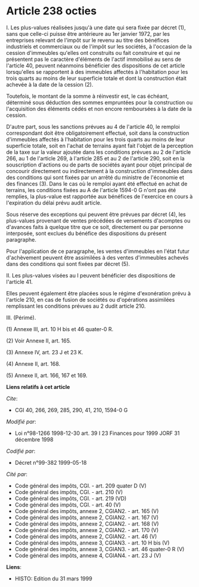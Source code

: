 # Article 238 octies

I. Les plus-values réalisées jusqu'à une date qui sera fixée par décret (1), sans que celle-ci puisse être antérieure au 1er
janvier 1972, par les entreprises relevant de l'impôt sur le revenu au titre des bénéfices industriels et commerciaux ou de
l'impôt sur les sociétés, à l'occasion de la cession d'immeubles qu'elles ont construits ou fait construire et qui ne
présentent pas le caractère d'éléments de l'actif immobilisé au sens de l'article 40, peuvent néanmoins bénéficier des
dispositions de cet article lorsqu'elles se rapportent à des immeubles affectés à l'habitation pour les trois quarts au moins
de leur superficie totale et dont la construction était achevée à la date de la cession (2).

Toutefois, le montant de la somme à réinvestir est, le cas échéant, déterminé sous déduction des sommes empruntées pour la
construction ou l'acquisition des éléments cédés et non encore remboursées à la date de la cession.

D'autre part, sous les sanctions prévues au 4 de l'article 40, le remploi correspondant doit être obligatoirement effectué,
soit dans la construction d'immeubles affectés à l'habitation pour les trois quarts au moins de leur superficie totale, soit
en l'achat de terrains ayant fait l'objet de la perception de la taxe sur la valeur ajoutée dans les conditions prévues au 2
de l'article 266, au 1 de l'article 269, à l'article 285 et au 2 de l'article 290, soit en la souscription d'actions ou de
parts de sociétés ayant pour objet principal de concourir directement ou indirectement à la construction d'immeubles dans des
conditions qui sont fixées par un arrêté du ministre de l'économie et des finances (3). Dans le cas où le remploi ayant été
effectué en achat de terrains, les conditions fixées au A de l'article 1594-0 G n'ont pas été remplies, la plus-value est
rapportée aux bénéfices de l'exercice en cours à l'expiration du délai prévu audit article.

Sous réserve des exceptions qui peuvent être prévues par décret (4), les plus-values provenant de ventes précédées de
versements d'acomptes ou d'avances faits à quelque titre que ce soit, directement ou par personne interposée, sont exclues du
bénéfice des dispositions du présent paragraphe.

Pour l'application de ce paragraphe, les ventes d'immeubles en l'état futur d'achèvement peuvent être assimilées à des ventes
d'immeubles achevés dans des conditions qui sont fixées par décret (5).

II. Les plus-values visées au I peuvent bénéficier des dispositions de l'article 41.

Elles peuvent également être placées sous le régime d'exonération prévu à l'article 210, en cas de fusion de sociétés ou
d'opérations assimilées remplissant les conditions prévues au 2 dudit article 210.

III. (Périmé).

(1) Annexe III, art. 10 H bis et 46 quater-0 R.

(2) Voir Annexe II, art. 165.

(3) Annexe IV, art. 23 J et 23 K.

(4) Annexe II, art. 168.

(5) Annexe II, art. 166, 167 et 169.

**Liens relatifs à cet article**

_Cite_:

  - CGI 40, 266, 269, 285, 290, 41, 210, 1594-0 G

_Modifié par_:

  - Loi n°98-1266 1998-12-30 art. 39 I 23 Finances pour 1999 JORF 31 décembre 1998

_Codifié par_:

  - Décret n°99-382 1999-05-18

_Cité par_:

  - Code général des impôts, CGI. - art. 209 quater D (V)
  - Code général des impôts, CGI. - art. 210 (V)
  - Code général des impôts, CGI. - art. 219 (VD)
  - Code général des impôts, CGI. - art. 40 (V)
  - Code général des impôts, annexe 2, CGIAN2. - art. 165 (V)
  - Code général des impôts, annexe 2, CGIAN2. - art. 167 (V)
  - Code général des impôts, annexe 2, CGIAN2. - art. 168 (V)
  - Code général des impôts, annexe 2, CGIAN2. - art. 170 (V)
  - Code général des impôts, annexe 2, CGIAN2. - art. 46 (V)
  - Code général des impôts, annexe 3, CGIAN3. - art. 10 H bis (V)
  - Code général des impôts, annexe 3, CGIAN3. - art. 46 quater-0 R (V)
  - Code général des impôts, annexe 4, CGIAN4. - art. 23 J (V)

**Liens**:

  - HISTO: Edition du 31 mars 1999
